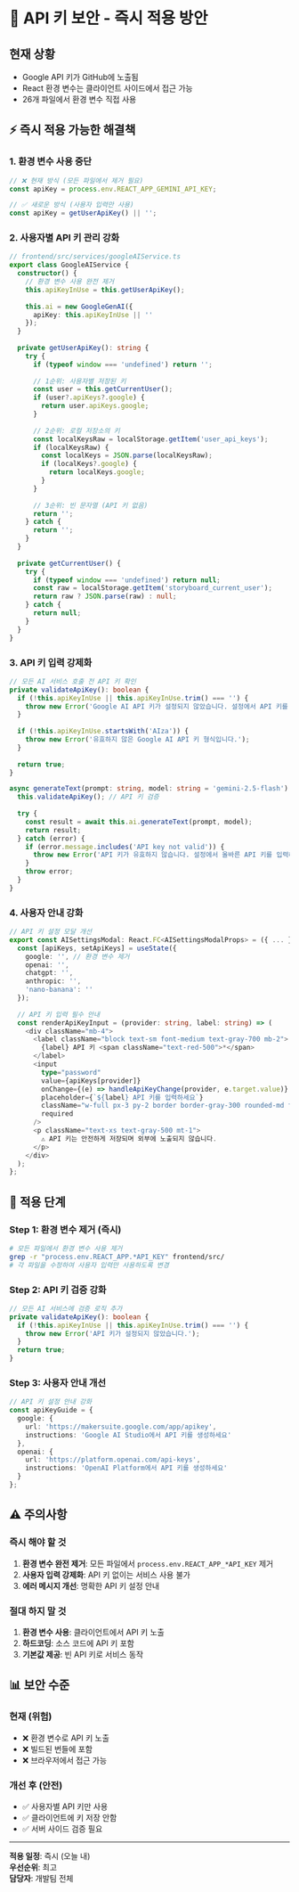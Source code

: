 # 🚨 API 키 보안 - 즉시 적용 방안

## 현재 상황
- Google API 키가 GitHub에 노출됨
- React 환경 변수는 클라이언트 사이드에서 접근 가능
- 26개 파일에서 환경 변수 직접 사용

## ⚡ 즉시 적용 가능한 해결책

### 1. 환경 변수 사용 중단
```typescript
// ❌ 현재 방식 (모든 파일에서 제거 필요)
const apiKey = process.env.REACT_APP_GEMINI_API_KEY;

// ✅ 새로운 방식 (사용자 입력만 사용)
const apiKey = getUserApiKey() || '';
```

### 2. 사용자별 API 키 관리 강화
```typescript
// frontend/src/services/googleAIService.ts
export class GoogleAIService {
  constructor() {
    // 환경 변수 사용 완전 제거
    this.apiKeyInUse = this.getUserApiKey();
    
    this.ai = new GoogleGenAI({
      apiKey: this.apiKeyInUse || ''
    });
  }
  
  private getUserApiKey(): string {
    try {
      if (typeof window === 'undefined') return '';
      
      // 1순위: 사용자별 저장된 키
      const user = this.getCurrentUser();
      if (user?.apiKeys?.google) {
        return user.apiKeys.google;
      }
      
      // 2순위: 로컬 저장소의 키
      const localKeysRaw = localStorage.getItem('user_api_keys');
      if (localKeysRaw) {
        const localKeys = JSON.parse(localKeysRaw);
        if (localKeys?.google) {
          return localKeys.google;
        }
      }
      
      // 3순위: 빈 문자열 (API 키 없음)
      return '';
    } catch {
      return '';
    }
  }
  
  private getCurrentUser() {
    try {
      if (typeof window === 'undefined') return null;
      const raw = localStorage.getItem('storyboard_current_user');
      return raw ? JSON.parse(raw) : null;
    } catch {
      return null;
    }
  }
}
```

### 3. API 키 입력 강제화
```typescript
// 모든 AI 서비스 호출 전 API 키 확인
private validateApiKey(): boolean {
  if (!this.apiKeyInUse || this.apiKeyInUse.trim() === '') {
    throw new Error('Google AI API 키가 설정되지 않았습니다. 설정에서 API 키를 입력해주세요.');
  }
  
  if (!this.apiKeyInUse.startsWith('AIza')) {
    throw new Error('유효하지 않은 Google AI API 키 형식입니다.');
  }
  
  return true;
}

async generateText(prompt: string, model: string = 'gemini-2.5-flash'): Promise<string> {
  this.validateApiKey(); // API 키 검증
  
  try {
    const result = await this.ai.generateText(prompt, model);
    return result;
  } catch (error) {
    if (error.message.includes('API key not valid')) {
      throw new Error('API 키가 유효하지 않습니다. 설정에서 올바른 API 키를 입력해주세요.');
    }
    throw error;
  }
}
```

### 4. 사용자 안내 강화
```typescript
// API 키 설정 모달 개선
export const AISettingsModal: React.FC<AISettingsModalProps> = ({ ... }) => {
  const [apiKeys, setApiKeys] = useState({
    google: '', // 환경 변수 제거
    openai: '',
    chatgpt: '',
    anthropic: '',
    'nano-banana': ''
  });
  
  // API 키 입력 필수 안내
  const renderApiKeyInput = (provider: string, label: string) => (
    <div className="mb-4">
      <label className="block text-sm font-medium text-gray-700 mb-2">
        {label} API 키 <span className="text-red-500">*</span>
      </label>
      <input
        type="password"
        value={apiKeys[provider]}
        onChange={(e) => handleApiKeyChange(provider, e.target.value)}
        placeholder={`${label} API 키를 입력하세요`}
        className="w-full px-3 py-2 border border-gray-300 rounded-md focus:outline-none focus:ring-2 focus:ring-blue-500"
        required
      />
      <p className="text-xs text-gray-500 mt-1">
        ⚠️ API 키는 안전하게 저장되며 외부에 노출되지 않습니다.
      </p>
    </div>
  );
};
```

## 🔧 적용 단계

### Step 1: 환경 변수 제거 (즉시)
```bash
# 모든 파일에서 환경 변수 사용 제거
grep -r "process.env.REACT_APP.*API_KEY" frontend/src/
# 각 파일을 수정하여 사용자 입력만 사용하도록 변경
```

### Step 2: API 키 검증 강화
```typescript
// 모든 AI 서비스에 검증 로직 추가
private validateApiKey(): boolean {
  if (!this.apiKeyInUse || this.apiKeyInUse.trim() === '') {
    throw new Error('API 키가 설정되지 않았습니다.');
  }
  return true;
}
```

### Step 3: 사용자 안내 개선
```typescript
// API 키 설정 안내 강화
const apiKeyGuide = {
  google: {
    url: 'https://makersuite.google.com/app/apikey',
    instructions: 'Google AI Studio에서 API 키를 생성하세요'
  },
  openai: {
    url: 'https://platform.openai.com/api-keys',
    instructions: 'OpenAI Platform에서 API 키를 생성하세요'
  }
};
```

## ⚠️ 주의사항

### 즉시 해야 할 것
1. **환경 변수 완전 제거**: 모든 파일에서 `process.env.REACT_APP_*API_KEY` 제거
2. **사용자 입력 강제화**: API 키 없이는 서비스 사용 불가
3. **에러 메시지 개선**: 명확한 API 키 설정 안내

### 절대 하지 말 것
1. **환경 변수 사용**: 클라이언트에서 API 키 노출
2. **하드코딩**: 소스 코드에 API 키 포함
3. **기본값 제공**: 빈 API 키로 서비스 동작

## 📊 보안 수준

### 현재 (위험)
- ❌ 환경 변수로 API 키 노출
- ❌ 빌드된 번들에 포함
- ❌ 브라우저에서 접근 가능

### 개선 후 (안전)
- ✅ 사용자별 API 키만 사용
- ✅ 클라이언트에 키 저장 안함
- ✅ 서버 사이드 검증 필요

---

**적용 일정**: 즉시 (오늘 내)  
**우선순위**: 최고  
**담당자**: 개발팀 전체
